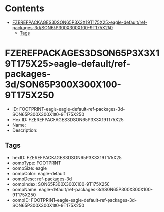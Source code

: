 



Contents
========

* [FZEREFPACKAGES3DSON65P3X3X19T175X25>eagle-default/ref-packages-3d/SON65P300X300X100-9T175X250](#fzerefpackages3dson65p3x3x19t175x25eagle-defaultref-packages-3dson65p300x300x100-9t175x250)
	* [Tags](#tags)

# FZEREFPACKAGES3DSON65P3X3X19T175X25>eagle-default/ref-packages-3d/SON65P300X300X100-9T175X250

- ID: FOOTPRINT-eagle-eagle-default-ref-packages-3d-SON65P300X300X100-9T175X250
- Hex ID: FZEREFPACKAGES3DSON65P3X3X19T175X25
- Name: 
- Description: 

## Tags

- hexID: FZEREFPACKAGES3DSON65P3X3X19T175X25
- oompType: FOOTPRINT
- oompSize: eagle
- oompColor: eagle-default
- oompDesc: ref-packages-3d
- oompIndex: SON65P300X300X100-9T175X250
- oompName: eagle-default/ref-packages-3d/SON65P300X300X100-9T175X250
- oompID: FOOTPRINT-eagle-eagle-default-ref-packages-3d-SON65P300X300X100-9T175X250
